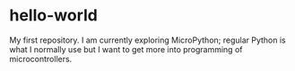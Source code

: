 # hello-world
My first repository. I am currently exploring MicroPython; regular Python is what I normally use but I want to get more into programming of microcontrollers.
